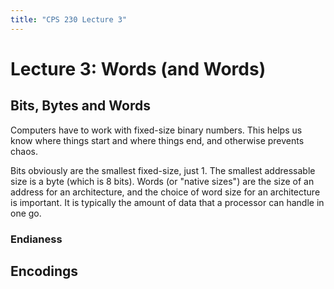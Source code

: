 ```yaml
---
title: "CPS 230 Lecture 3"
---
```


# Lecture 3: Words (and Words)

## Bits, Bytes and Words

Computers have to work with fixed-size binary numbers.  This helps us know where things start and where things end, and otherwise prevents chaos.  

Bits obviously are the smallest fixed-size, just 1.  The smallest addressable size is a byte (which is 8 bits).  Words (or "native sizes") are the size of an address for an architecture, and the choice of word size for an architecture is important.  It is typically the amount of data that a processor can handle in one go.



### Endianess

## Encodings